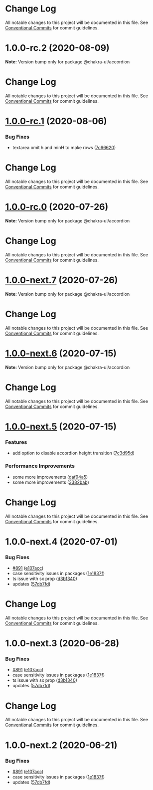 # Change Log

All notable changes to this project will be documented in this file.
See [Conventional Commits](https://conventionalcommits.org) for commit guidelines.

# 1.0.0-rc.2 (2020-08-09)

**Note:** Version bump only for package @chakra-ui/accordion





# Change Log

All notable changes to this project will be documented in this file. See
[Conventional Commits](https://conventionalcommits.org) for commit guidelines.

# [1.0.0-rc.1](https://github.com/chakra-ui/chakra-ui/compare/@chakra-ui/accordion@1.0.0-rc.0...@chakra-ui/accordion@1.0.0-rc.1) (2020-08-06)

### Bug Fixes

- textarea omit h and minH to make rows
  ([7c66620](https://github.com/chakra-ui/chakra-ui/commit/7c66620bf4e01ad5ef5c8589c5712c805a220a70))

# Change Log

All notable changes to this project will be documented in this file. See
[Conventional Commits](https://conventionalcommits.org) for commit guidelines.

# [1.0.0-rc.0](https://github.com/chakra-ui/chakra-ui/compare/@chakra-ui/accordion@1.0.0-next.7...@chakra-ui/accordion@1.0.0-rc.0) (2020-07-26)

**Note:** Version bump only for package @chakra-ui/accordion

# Change Log

All notable changes to this project will be documented in this file. See
[Conventional Commits](https://conventionalcommits.org) for commit guidelines.

# [1.0.0-next.7](https://github.com/chakra-ui/chakra-ui/compare/@chakra-ui/accordion@1.0.0-next.6...@chakra-ui/accordion@1.0.0-next.7) (2020-07-26)

**Note:** Version bump only for package @chakra-ui/accordion

# Change Log

All notable changes to this project will be documented in this file. See
[Conventional Commits](https://conventionalcommits.org) for commit guidelines.

# [1.0.0-next.6](https://github.com/chakra-ui/chakra-ui/compare/@chakra-ui/accordion@1.0.0-next.5...@chakra-ui/accordion@1.0.0-next.6) (2020-07-15)

**Note:** Version bump only for package @chakra-ui/accordion

# Change Log

All notable changes to this project will be documented in this file. See
[Conventional Commits](https://conventionalcommits.org) for commit guidelines.

# [1.0.0-next.5](https://github.com/chakra-ui/chakra-ui/compare/@chakra-ui/accordion@1.0.0-next.4...@chakra-ui/accordion@1.0.0-next.5) (2020-07-15)

### Features

- add option to disable accordion height transition
  ([7c3d95d](https://github.com/chakra-ui/chakra-ui/commit/7c3d95dffa5601dfd6f31e5a7e078dd63ea4b61e))

### Performance Improvements

- some more improvements
  ([daf94a5](https://github.com/chakra-ui/chakra-ui/commit/daf94a50f6abc9773c9552ec08b5ebf5f1cb05b9))
- some more improvements
  ([3382bab](https://github.com/chakra-ui/chakra-ui/commit/3382bab224f29f082d2a9ba2b4b2721257fbdfac))

# Change Log

All notable changes to this project will be documented in this file. See
[Conventional Commits](https://conventionalcommits.org) for commit guidelines.

# 1.0.0-next.4 (2020-07-01)

### Bug Fixes

- [#891](https://github.com/chakra-ui/chakra-ui/issues/891)
  ([e107acc](https://github.com/chakra-ui/chakra-ui/commit/e107acc8487898a965b0d695c1da71f46fc56d5e))
- case sensitivity issues in packages
  ([1e1837f](https://github.com/chakra-ui/chakra-ui/commit/1e1837f76e869c2df11f6a6e80ce4ab511beaf95))
- ts issue with sx prop
  ([d3b1340](https://github.com/chakra-ui/chakra-ui/commit/d3b1340cb255937927b4d4c56ce218141570b951))
- updates
  ([57db7fd](https://github.com/chakra-ui/chakra-ui/commit/57db7fd9e7b7c3c6465adfe3c91677c52841963e))

# Change Log

All notable changes to this project will be documented in this file. See
[Conventional Commits](https://conventionalcommits.org) for commit guidelines.

# 1.0.0-next.3 (2020-06-28)

### Bug Fixes

- [#891](https://github.com/chakra-ui/chakra-ui/issues/891)
  ([e107acc](https://github.com/chakra-ui/chakra-ui/commit/e107acc8487898a965b0d695c1da71f46fc56d5e))
- case sensitivity issues in packages
  ([1e1837f](https://github.com/chakra-ui/chakra-ui/commit/1e1837f76e869c2df11f6a6e80ce4ab511beaf95))
- ts issue with sx prop
  ([d3b1340](https://github.com/chakra-ui/chakra-ui/commit/d3b1340cb255937927b4d4c56ce218141570b951))
- updates
  ([57db7fd](https://github.com/chakra-ui/chakra-ui/commit/57db7fd9e7b7c3c6465adfe3c91677c52841963e))

# Change Log

All notable changes to this project will be documented in this file. See
[Conventional Commits](https://conventionalcommits.org) for commit guidelines.

# 1.0.0-next.2 (2020-06-21)

### Bug Fixes

- [#891](https://github.com/chakra-ui/chakra-ui/issues/891)
  ([e107acc](https://github.com/chakra-ui/chakra-ui/commit/e107acc8487898a965b0d695c1da71f46fc56d5e))
- case sensitivity issues in packages
  ([1e1837f](https://github.com/chakra-ui/chakra-ui/commit/1e1837f76e869c2df11f6a6e80ce4ab511beaf95))
- updates
  ([57db7fd](https://github.com/chakra-ui/chakra-ui/commit/57db7fd9e7b7c3c6465adfe3c91677c52841963e))
